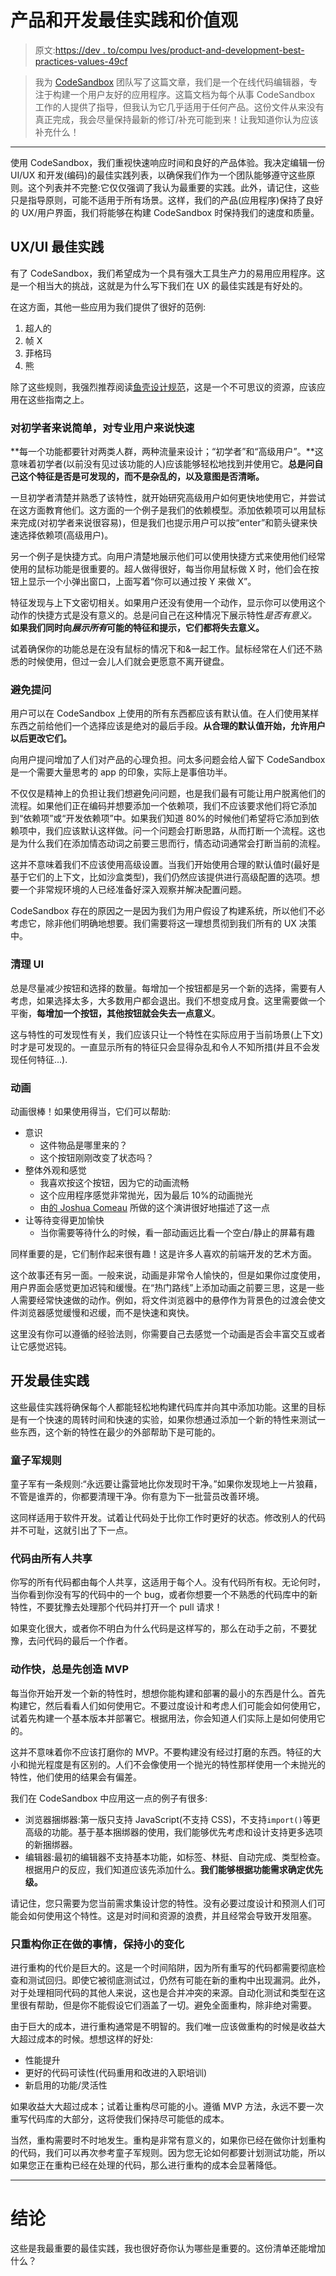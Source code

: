 # 产品和开发最佳实践和价值观

> 原文:[https://dev . to/compu Ives/product-and-development-best-practices-values-49cf](https://dev.to/compuives/product-and-development-best-practices-values-49cf)

> 我为 [CodeSandbox](https://codesandbox.io) 团队写了这篇文章，我们是一个在线代码编辑器，专注于构建一个用户友好的应用程序。这篇文档为每个从事 CodeSandbox 工作的人提供了指导，但我认为它几乎适用于任何产品。这份文件从来没有真正完成，我会尽量保持最新的修订/补充可能到来！让我知道你认为应该补充什么！

* * *

使用 CodeSandbox，我们重视快速响应时间和良好的产品体验。我决定编辑一份 UI/UX 和开发(编码)的最佳实践列表，以确保我们作为一个团队能够遵守这些原则。这个列表并不完整:它仅仅强调了我认为最重要的实践。此外，请记住，这些只是指导原则，可能不适用于所有场景。这样，我们的产品(应用程序)保持了良好的 UX/用户界面，我们将能够在构建 CodeSandbox 时保持我们的速度和质量。

## [](#uxui-best-practices)UX/UI 最佳实践

有了 CodeSandbox，我们希望成为一个具有强大工具生产力的易用应用程序。这是一个相当大的挑战，这就是为什么写下我们在 UX 的最佳实践是有好处的。

在这方面，其他一些应用为我们提供了很好的范例:

1.  超人的
2.  帧 X
3.  菲格玛
4.  熊

除了这些规则，我强烈推荐阅读[鱼壳设计规范](https://fishshell.com/docs/current/design.html)，这是一个不可思议的资源，应该应用在这些指南之上。

### [](#easy-for-beginners-fast-for-pro-users)对初学者来说简单，对专业用户来说快速

**每一个功能都要针对两类人群，两种流量来设计；“初学者”和“高级用户”。**这意味着初学者(以前没有见过该功能的人)应该能够轻松地找到并使用它。**总是问自己这个特征是否是可发现的，而不是杂乱的，以及意图是否清晰。**

一旦初学者清楚并熟悉了该特性，就开始研究高级用户如何更快地使用它，并尝试在这方面教育他们。这方面的一个例子是我们的依赖模型。添加依赖项可以用鼠标来完成(对初学者来说很容易)，但是我们也提示用户可以按“enter”和箭头键来快速选择依赖项(高级用户)。

另一个例子是快捷方式。向用户清楚地展示他们可以使用快捷方式来使用他们经常使用的鼠标功能是很重要的。超人做得很好，每当你用鼠标做 X 时，他们会在按钮上显示一个小弹出窗口，上面写着“你可以通过按 Y 来做 X”。

特征发现与上下文密切相关。如果用户还没有使用一个动作，显示你可以使用这个动作的快捷方式是没有意义的。总是问自己在这种情况下展示特性*是否有意义。* **如果我们同时向*展示所有*可能的特征和提示，它们都将失去意义。**

试着确保你的功能总是在没有鼠标的情况下和&一起工作。鼠标经常在人们还不熟悉的时候使用，但过一会儿人们就会更愿意不离开键盘。

### [](#avoid-asking-questions)避免提问

用户可以在 CodeSandbox 上使用的所有东西都应该有默认值。在人们使用某样东西之前给他们一个选择应该是绝对的最后手段。**从合理的默认值开始，允许用户以后更改它们。**

向用户提问增加了人们对产品的心理负担。问太多问题会给人留下 CodeSandbox 是一个需要大量思考的 app 的印象，实际上是事倍功半。

不仅仅是精神上的负担让我们想避免问问题，也是我们最有可能让用户脱离他们的流程。如果他们正在编码并想要添加一个依赖项，我们不应该要求他们将它添加到“依赖项”或“开发依赖项”中。如果我们知道 80%的时候他们希望将它添加到依赖项中，我们应该默认这样做。问一个问题会打断思路，从而打断一个流程。这也是为什么我们在添加情态动词之前要三思而行，情态动词通常会打断当前的流程。

这并不意味着我们不应该使用高级设置。当我们开始使用合理的默认值时(最好是基于它们的上下文，比如沙盒类型)，我们仍然应该提供进行高级配置的选项。想要一个非常规环境的人已经准备好深入观察并解决配置问题。

CodeSandbox 存在的原因之一是因为我们为用户假设了构建系统，所以他们不必考虑它，除非他们明确地想要。我们需要将这一理想贯彻到我们所有的 UX 决策中。

### [](#clean-ui)清理 UI

总是尽量减少按钮和选择的数量。每增加一个按钮都是另一个新的选择，需要有人考虑，如果选择太多，大多数用户都会退出。我们不想变成月食。这里需要做一个平衡，**每增加一个按钮，其他按钮就会失去一点意义**。

这与特性的可发现性有关，我们应该只让一个特性在实际应用于当前场景(上下文)时才是可发现的。一直显示所有的特征只会显得杂乱和令人不知所措(并且不会发现任何特征...).

### [](#animations)动画

动画很棒！如果使用得当，它们可以帮助:

*   意识
    *   这件物品是哪里来的？
    *   这个按钮刚刚改变了状态吗？
*   整体外观和感觉
    *   我喜欢按这个按钮，因为它的动画流畅
    *   这个应用程序感觉非常抛光，因为最后 10%的动画抛光
    *   由[的 Joshua Comeau](https://twitter.com/JoshWComeau) 所做的这个演讲很好地描述了这一点
*   让等待变得更加愉快
    *   当你需要等待什么的时候，看一部动画远比看一个空白/静止的屏幕有趣

同样重要的是，它们制作起来很有趣！这是许多人喜欢的前端开发的艺术方面。

这个故事还有另一面。一般来说，动画是非常令人愉快的，但是如果你过度使用，用户界面会感觉更加迟钝和缓慢。在“热门路线”上添加动画之前要三思，这是一些人需要经常快速做的动作。例如，将文件浏览器中的悬停作为背景色的过渡会使文件浏览器感觉缓慢和迟缓，而不是快速和爽快。

这里没有你可以遵循的经验法则，你需要自己去感觉一个动画是否会丰富交互或者让它感觉迟钝。

## [](#development-best-practices)开发最佳实践

这些最佳实践将确保每个人都能轻松地构建代码库并向其中添加功能。这里的目标是有一个快速的周转时间和快速的实验，如果你想通过添加一个新的特性来测试一些东西，这个新的特性在最少的外部帮助下是可能的。

### [](#boy-scout-rule)童子军规则

童子军有一条规则:“永远要让露营地比你发现时干净。”如果你发现地上一片狼藉，不管是谁弄的，你都要清理干净。你有意为下一批营员改善环境。

这同样适用于软件开发。试着让代码处于比你工作时更好的状态。修改别人的代码并不可耻，这就引出了下一点。

### [](#code-is-shared-by-everyone)代码由所有人共享

你写的所有代码都由每个人共享，这适用于每个人。没有代码所有权。无论何时，当你看到你没有写的代码中的一个 bug，或者你想要一个不熟悉的代码库中的新特性，不要犹豫去处理那个代码并打开一个 pull 请求！

如果变化很大，或者你不明白为什么代码是这样写的，那么在动手之前，不要犹豫，去问代码的最后一个作者。

### [](#move-fast-always-create-an-mvp-first)动作快，总是先创造 MVP

每当你开始开发一个新的特性时，想想你能构建和部署的最小的东西是什么。首先构建它，然后看看人们如何使用它。不要过度设计和考虑人们可能会如何使用它，试着先构建一个基本版本并部署它。根据用法，你会知道人们实际上是如何使用它的。

这并不意味着你不应该打磨你的 MVP。不要构建没有经过打磨的东西。特征的大小和抛光程度是有区别的。人们不会像使用一个抛光的特性那样使用一个未抛光的特性，他们使用的结果会有偏差。

我们在 CodeSandbox 中应用这一点的例子有很多:

*   浏览器捆绑器:第一版只支持 JavaScript(不支持 CSS)，不支持`import()`等更高级的功能。基于基本捆绑器的使用，我们能够优先考虑和设计支持更多选项的新捆绑器。
*   编辑器:最初的编辑器不支持基本功能，如标签、林挺、自动完成、类型检查。根据用户的反应，我们知道应该先添加什么。**我们能够根据功能需求确定优先级。**

请记住，您只需要为您当前需求集设计您的特性。没有必要过度设计和预测人们可能会如何使用这个特性。这是对时间和资源的浪费，并且经常会导致开发阻塞。

### 只重构你正在做的事情，保持小的变化

进行重构的代价是巨大的。这是一个时间陷阱，因为所有重写的代码都需要彻底检查和测试回归。即使它被彻底测试过，仍然有可能在新的重构中出现漏洞。此外，对于处理相同代码的其他人来说，这也是合并冲突的来源。自动化测试和类型在这里很有帮助，但是你不能假设它们涵盖了一切。避免全面重构，除非绝对需要。

由于巨大的成本，进行重构通常是不明智的。我们唯一应该做重构的时候是收益大大超过成本的时候。想想这样的好处:

*   性能提升
*   更好的代码可读性(代码重用和改进的入职培训)
*   新启用的功能/灵活性

如果收益大大超过成本；试着让重构尽可能的小。遵循 MVP 方法，永远不要一次重写代码库的大部分，这将使我们保持尽可能低的成本。

当然，重构需要时不时地发生。重构是非常有意义的，如果你已经在做你计划重构的代码，我们可以再次参考童子军规则。因为您无论如何都要计划测试功能，所以如果您正在重构已经在处理的代码，那么进行重构的成本会显著降低。

* * *

# [](#conclusion)结论

这些是我最重要的最佳实践，我也很好奇你认为哪些是重要的。这份清单还能增加什么？